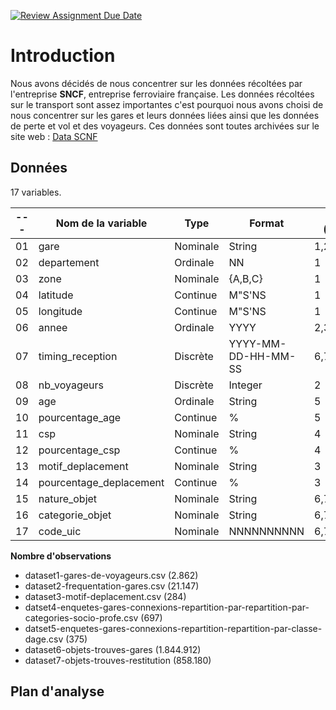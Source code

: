 [![Review Assignment Due Date](https://classroom.github.com/assets/deadline-readme-button-24ddc0f5d75046c5622901739e7c5dd533143b0c8e959d652212380cedb1ea36.svg)](https://classroom.github.com/a/Fj4cXJY4)
# Introduction

Nous avons décidés de nous concentrer sur les données récoltées par l'entreprise __SNCF__, entreprise ferroviaire française.
Les données récoltées sur le transport sont assez importantes c'est pourquoi nous avons choisi de nous concentrer sur les gares et leurs données liées ainsi que les données de perte et vol et des voyageurs.
Ces données sont toutes archivées sur le site web : [Data SCNF](https://data.sncf.com)


## Données

17 variables.

|--- | Nom de la variable | Type | Format | Dataset (Origine) |
|--- |--- |--- |--- |--- |
|01 | gare | Nominale | String | 1,2,3,4,5,6,7 |
|02 | departement | Ordinale | NN | 1 |
|03 | zone | Nominale | {A,B,C} | 1 | 
|04 | latitude | Continue | M"S'NS | 1 |
|05 | longitude | Continue | M"S'NS | 1 |
|06 | annee | Ordinale | YYYY | 2,3,4 |
|07 | timing_reception | Discrète | YYYY-MM-DD-HH-MM-SS | 6,7 |
|08 | nb_voyageurs | Discrète | Integer | 2 |
|09 | age | Ordinale | String | 5 |
|10 | pourcentage_age | Continue | % | 5 |
|11 | csp | Nominale | String | 4 |
|12 | pourcentage_csp | Continue | % | 4 |
|13 | motif_deplacement | Nominale | String | 3 |
|14 | pourcentage_deplacement | Continue | % | 3 |
|15 | nature_objet | Nominale | String | 6,7 |
|16 | categorie_objet | Nominale | String | 6,7 |
|17 | code_uic | Nominale | NNNNNNNNNN | 6,7 |


**Nombre d'observations**
+ dataset1-gares-de-voyageurs.csv (2.862)
+ dataset2-frequentation-gares.csv (21.147)
+ dataset3-motif-deplacement.csv (284) 
+ datset4-enquetes-gares-connexions-repartition-par-repartition-par-categories-socio-profe.csv (697)
+ datset5-enquetes-gares-connexions-repartition-repartition-par-classe-dage.csv (375)
+  dataset6-objets-trouves-gares (1.844.912)
+  dataset7-objets-trouves-restitution (858.180)


## Plan d'analyse